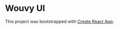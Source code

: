 # Wouvy UI

This project was bootstrapped with [Create React App](https://github.com/facebook/create-react-app).

